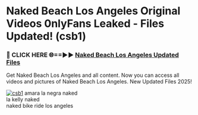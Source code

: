 # Naked Beach Los Angeles Original Videos 0nlyFans Leaked - Files Updated! (csb1)

<h3>🔴 CLICK HERE 🌐==►► <a href="https://tinyurl.com/yckcrads" rel="nofollow">Naked Beach Los Angeles Updated Files</a></h3>

Get Naked Beach Los Angeles and all content. Now you can access all videos and pictures of Naked Beach Los Angeles. New Updated Files 2025!

[![csb1](https://i.imgur.com/hpKpOFt.gif)](https://tinyurl.com/yckcrads)
amara la negra naked<br>
la kelly naked<br>
naked bike ride los angeles